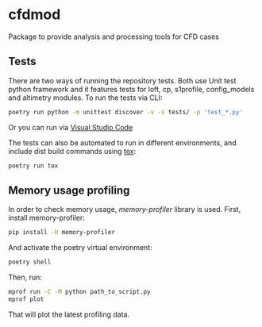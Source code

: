 # cfdmod

Package to provide analysis and processing tools for CFD cases

## Tests

There are two ways of running the repository tests. Both use Unit test python framework and it features tests for loft, cp, s1profile, config_models and altimetry modules. To run the tests via CLI:

```bash
poetry run python -m unittest discover -v -s tests/ -p 'test_*.py'
```

Or you can run via <a href="https://code.visualstudio.com/docs/python/testing" target="_blank">Visual Studio Code</a>

The tests can also be automated to run in different environments, and include dist build commands using <a href="https://tox.wiki/en/stable/" target="_blank">tox</a>:

```bash
poetry run tox
```

## Memory usage profiling

In order to check memory usage, _memory-profiler_ library is used.
First, install memory-profiler:

```bash
pip install -U memory-profiler
```

And activate the poetry virtual environment:

```bash
poetry shell
```

Then, run:

```bash
mprof run -C -M python path_to_script.py
mprof plot
```

That will plot the latest profiling data.
